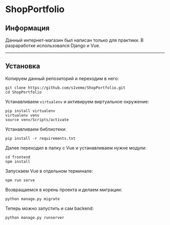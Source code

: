 # ShopPortfolio

## Информация

Данный интернет-магазин был написан только для практики. 
В разраработке использовался Django и Vue. 

***

## Установка

Копируем данный репозиторий и переходим в него:
```
git clone https://github.com/s1veme/ShopPortfolio.git
cd ShopPortfolio
```

Устанавливаем `virtualenv` и активируем виртуальное окружение: 
```
pip install virtualenv
virtualenv venv
source venv/Scripts/activate
```

Устанавливаем библиотеки: 
```
pip install -r requirements.txt
```

Далее переходил в папку с Vue и устанавливаем нужне модули:
```
cd frontend
npm install
```

Запускаем Vue в отдельном терминале:
```
npm run serve
```

Возвращаемся в корень проекта и делаем миграции:
```
python manage.py migrate
```

Теперь можно запустить и сам backend:
```
python manage.py runserver
```
